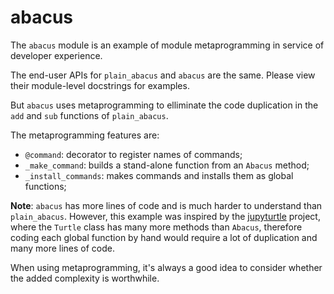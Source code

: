 # abacus

The `abacus` module is an example of module metaprogramming
in service of developer experience.

The end-user APIs for `plain_abacus` and `abacus` are the same.
Please view their module-level docstrings for examples.

But `abacus` uses metaprogramming to elliminate the code
duplication in the `add` and `sub` functions of `plain_abacus`.

The metaprogramming features are:

* `@command`: decorator to register names of commands;
* `_make_command`: builds a stand-alone function from an `Abacus` method;
* `_install_commands`: makes commands and installs them as global functions;

**Note**:
`abacus` has more lines of code and is much harder to understand than `plain_abacus`.
However, this example was inspired by the
[jupyturtle](https://github.com/ramalho/jupyturtle) project,
where the `Turtle` class has many more methods than `Abacus`,
therefore coding each global function by hand would require
a lot of duplication and many more lines of code.

When using metaprogramming, it's always a good idea to consider
whether the added complexity is worthwhile.
